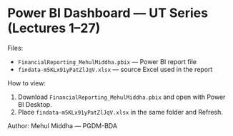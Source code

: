 # Power BI Dashboard — UT Series (Lectures 1–27)

Files:
- `FinancialReporting_MehulMiddha.pbix` — Power BI report file
- `findata-m5KLx91yPatZlJqV.xlsx` — source Excel used in the report

How to view:
1. Download `FinancialReporting_MehulMiddha.pbix` and open with Power BI Desktop.
2. Place `findata-m5KLx91yPatZlJqV.xlsx` in the same folder and Refresh.

Author: Mehul Middha — PGDM-BDA
